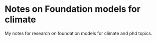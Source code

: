 # Notes on Foundation models for climate 

My notes for research on foundation models for climate and phd topics.